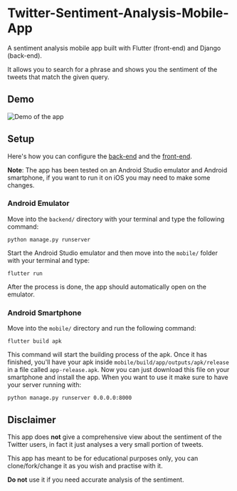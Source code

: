 # Twitter-Sentiment-Analysis-Mobile-App
A sentiment analysis mobile app built with Flutter (front-end) and Django (back-end).

It allows you to search for a phrase and shows you the sentiment of the tweets that match the given query.

## Demo
![Demo of the app](assets/TwitterSentimentAnalysisDemo.gif)

## Setup
Here's how you can configure the [back-end](backend/README.md) and the [front-end](mobile/README.md).

**Note**: The app has been tested on an Android Studio emulator and Android smartphone, if you want to run it on iOS you may need to make some changes.

### Android Emulator
Move into the `backend/` directory with your terminal and type the following command:

```
python manage.py runserver
```

Start the Android Studio emulator and then move into the `mobile/` folder with your terminal and type:

```
flutter run
```

After the process is done, the app should automatically open on the emulator.

### Android Smartphone
Move into the `mobile/` directory and run the following command:

```
flutter build apk
```

This command will start the building process of the apk. Once it has finished, you'll have your apk inside `mobile/build/app/outputs/apk/release` in a file called `app-release.apk`.
Now you can just download this file on your smartphone and install the app.
When you want to use it make sure to have your server running with:

```
python manage.py runserver 0.0.0.0:8000
```

## Disclaimer
This app does **not** give a comprehensive view about the sentiment of the Twitter users, in fact it just analyses a very small portion of tweets.

This app has meant to be for educational purposes only, you can clone/fork/change it as you wish and practise with it.

**Do not** use it if you need accurate analysis of the sentiment.
